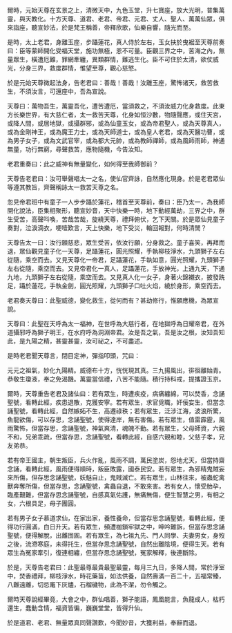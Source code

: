 爾時，元始天尊在玄景之上，清微天中，九色玉堂，升七寶座，放大光明，普集萬靈，與天教化。十方天尊、道君、老君、帝君、元君、丈人、聖人、萬萬仙眾，俱來詣座，聽宣妙法，於是梵王稱善，帝釋欣歌，仙樂自響，隨光而至。

是時，太上老君，身離玉座，步躡蓮花，真人侍於左右，玉女扶於曳裾至天尊前奏曰：臣等蒙師開化受福天堂，施功無極，恩不可量。臣觀三界之中，苦海之內，無量眾生，橫遭厄難，罪網牽纏，異類群情，難逃生化。臣不可住於太清，欲仗威光，分身三界，救度群情，惟望至尊，觀心慈慜。

於是元始天尊微起法身，告老君曰：善哉！善哉！汝離玉座，驚怖诸天，救苦救生，不須汝言，可還座中，吾為宣說。

天尊曰：萬物吾生，萬靈吾化，遭苦遭厄，當須救之，不須汝威力化身救度。此東方长樂世界，有大慈仁者，太一救苦天尊，化身如恒沙數，物隨聲應，或住天宮，或降人間，或居地獄，或攝群邪，或為仙童玉女，或為帝君聖人，或為天尊真人，或為金剛神王，或為魔王力士，或為天師道士，或為皇人老君，或為天醫功曹，或為男子女子，或為文武官宰，或為都大元帥，或為教師禪師，或為風師雨師，神通無量，功行無窮，尋聲救苦，應物隨機，今告汝知。

老君重奏曰：此之威神有無量變化，如何得至我師御前？

天尊告老君曰：汝可舉聲唱太一之名，使仙官齊詠，自然應化現身。於是老君眾仙等遵其教旨，齊聲稱詠太一救苦天尊之名。

忽見帝君班中有童子一人步步躡於蓮花，稽首至天尊前，奏曰：臣乃太一，為我師開化說法，臣集相聚形，聽宣妙音，天中快樂一時，地下動經萬劫，三界之中，群生受苦，高聲呌喚，苦哉苦哉，旋繞天尊，禮拜俯伏，乞下天關。於是眾仙見童子奏對，泣淚滴衣，哽噎歎言，天上快樂，地下受災，輪回報對，何時清閒？

天尊告太一曰：汝行願慈悲，眾生受苦，依汝行願，分身救之。童子喜笑，再拜而退，眾仙觀見童子化一天尊，足躡蓮花，圓光照耀，手執柳枝淨水，九頭獅子左右從隨，乘空而去。又見天尊化一帝君，足躡蓮花，手執如意，圓光照耀，九頭獅子左右從隨，乘空而去。又見帝君化一真人，足躡蓮花，手放神光，上通九天，下通九地，九頭獅子左右從隨，乘空而去。又見真人化一女子，身著火錦襯衣，披發跣足，躡於蓮花，手執金劍，圓光照耀，九頭獅子口吐火焰，繞於身形，乘空而去。

老君奏天尊曰：此聖威德，變化救生，從何而有？甚劫修行，惟願應機，為眾宣說。

天尊曰：此聖在天呼為太一福神，在世呼為大慈行者，在地獄呼為日耀帝君，在外道攝邪呼為獅子明王，在水府呼為洞淵帝君。汝是吾之氣，吾是汝之根，汝知吾知此，是九陽之精，甚靈甚靈，汝可祕之，不可盡述。

是時老君聞天尊言，閉目定神，彈指叩頭，咒曰：

元元之祖氣，妙化九陽精。威德布十方，恍恍現其真。三九揚風出，徘徊離始青。恭敬生瓊液，奉之免渴饑。萬靈當信禮，八苦不能隨。積行持科戒，提攜證玉京。

爾時，天尊重告老君及諸仙曰：若有眾生，時遭疾疫，病痛纏綿，可以焚香，念誦聖號，看轉此經，疾患退散，克獲安寧。若有眾生，求官覓職，奸佞妄生，但當念誦聖號，看轉此經，自然嫉妬不生，高遷祿秩；若有眾生，泛涉江海，波浪所驚，魚龍欲傷，可以存思，念誦聖號，使得達岸，無有害傷。若有眾生，值雷霹靂，風雨驚怖，但當存思，念誦聖號，神氣爽清，魂魄不動。若有眾生，父母師資，六親不和，兄弟乖疏，但當存思，念誦聖號，看轉此經，自感六親和睦，父慈子孝，兄友弟恭。

若有帝王國主，朝生叛臣，兵火作亂，風雨不調，萬民塗炭，怨地尤天，但當持齋念誦，看轉此經，風雨便得順時，叛臣敗露，國泰民安。若有眾生，為邪精鬼賊妄來所傷，但存思念誦聖號，妖魅自止，鬼賊滅亡。若有眾生，山林往來，被蟲蛇禽獸奔奪所傷，但當存思，念誦聖號，禽蟲自退，不敢來害。若有女人，懷受胎孕，臨產艱難，但當存思念誦聖號，自感真氣佑護，無痛無傷，便生智慧之男，有相之女，六根具足，母子團圓。

若有男子女子慕道求仙，在家出家，養性養命，但當存思念誦聖號，看轉此經，便得功行圓滿，白日升天。若有眾生，頻遭枷鎖牢獄之中，呻吟難訴，但當存思念誦聖號，便得解脫，出離囹圄。若有眾生，為七祖九先、門人同學、夫妻男女，身歿之後，流滯寒庭，未得托生，但當存思念誦聖號，自然出離陰境，便得生天。若有眾生為冤家牽引，復連相纏，但當存思念誦聖號，冤家解釋，後連斷除。 

於是，天尊告老君曰：此聖最尊最貴最聖最靈，每月三九日，多降人間，常於淨室中，焚香禮拜，柳枝淨水，時花藥苗，如法供養，自然壽滿一百二十，五福常臻，八難遠離，切忌竃下灰燼，石榴穢物，此為不潔，勿令觸之。

爾時天尊說經畢竟，大會之中，群仙唱善，獅子能語，鳳凰能言，魚龍成人，枯朽還生，蠢動含情，福資皆徧，巍巍堂堂，皆得升仙。

於是道君、老君、無量眾真同聲讚歎，今聞妙音，大獲利益，奉辭而退。